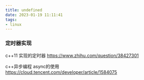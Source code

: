 ```yaml
---
title: undefined
date: 2023-01-19 11:11:41
tags:
- linux
---
```


### 定时器实现
c++11 实现的定时器
https://www.zhihu.com/question/38427301

c++异步编程 async的使用
https://cloud.tencent.com/developer/article/1584075